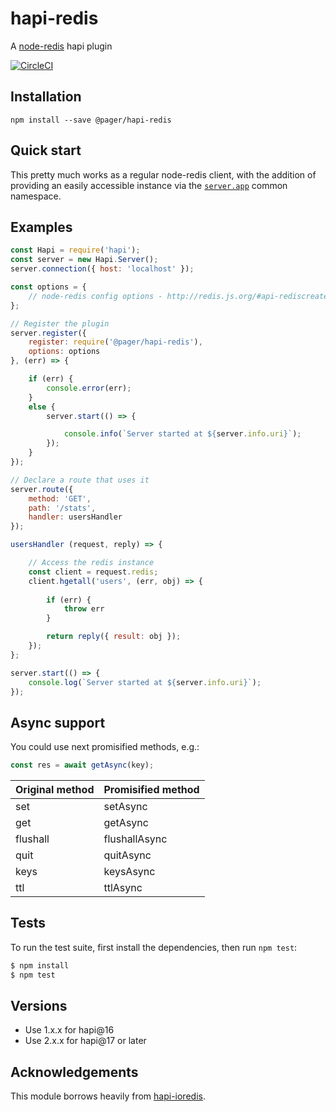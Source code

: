 # hapi-redis

A [node-redis] hapi plugin

[![CircleCI](https://circleci.com/gh/pagerinc/hapi-redis.svg?style=svg)](https://circleci.com/gh/pagerinc/hapi-redis)

## Installation

```
npm install --save @pager/hapi-redis
```

## Quick start

This pretty much works as a regular node-redis client, with the addition of providing an easily accessible instance via the [`server.app`](http://hapijs.com/api#serverapp) common namespace.

## Examples

```js
const Hapi = require('hapi');
const server = new Hapi.Server();
server.connection({ host: 'localhost' });

const options = {
    // node-redis config options - http://redis.js.org/#api-rediscreateclient
};

// Register the plugin
server.register({
    register: require('@pager/hapi-redis'),
    options: options
}, (err) => {

    if (err) {
        console.error(err);
    } 
    else {
        server.start(() => {

            console.info(`Server started at ${server.info.uri}`);
        });
    }
});

// Declare a route that uses it
server.route({
    method: 'GET',
    path: '/stats',
    handler: usersHandler
});

usersHandler (request, reply) => {

    // Access the redis instance
    const client = request.redis;
    client.hgetall('users', (err, obj) => {
    
        if (err) {
            throw err
        }

        return reply({ result: obj });
    });
};

server.start(() => {
    console.log(`Server started at ${server.info.uri}`);
});
```

## Async support
You could use next promisified methods, e.g.: 

```javascript
const res = await getAsync(key);
```

| Original method | Promisified method |
| --------------- | ------------------ |
| set             | setAsync           |
| get             | getAsync           |
| flushall        | flushallAsync      |
| quit            | quitAsync          |
| keys            | keysAsync          |
| ttl             | ttlAsync           |

## Tests

To run the test suite, first install the dependencies, then run `npm test`:

```bash
$ npm install
$ npm test
```

## Versions
 - Use 1.x.x for hapi@16
 - Use 2.x.x for hapi@17 or later

## Acknowledgements

This module borrows heavily from [hapi-ioredis].

[node-redis]: https://github.com/NodeRedis/node_redis
[hapi-ioredis]: https://github.com/cilindrox/hapi-ioredis
